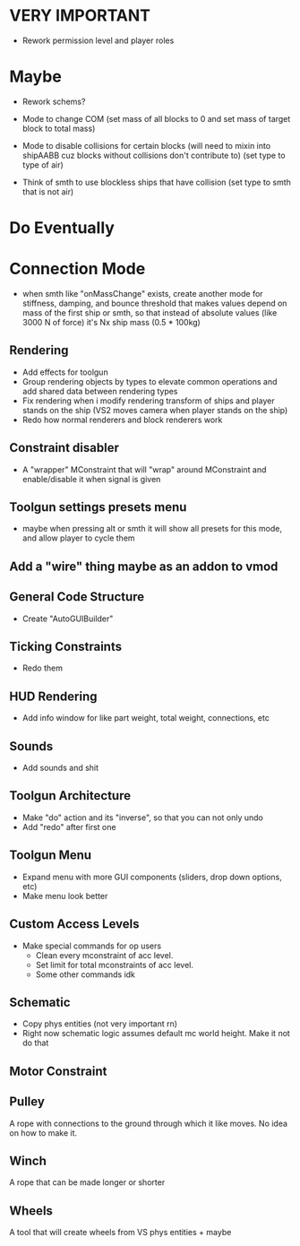 # VERY IMPORTANT

* Rework permission level and player roles

# Maybe

* Rework schems?

* Mode to change COM (set mass of all blocks to 0 and set mass of target block to total mass)
* Mode to disable collisions for certain blocks (will need to mixin into shipAABB cuz blocks without collisions don't contribute to) (set type to type of air)
* Think of smth to use blockless ships that have collision (set type to smth that is not air)

# Do Eventually

# Connection Mode
* when smth like "onMassChange" exists, create another mode for stiffness, damping, and bounce threshold that makes values depend on mass of the first ship or smth, so that instead of absolute values (like 3000 N of force) it's Nx ship mass (0.5 * 100kg)

## Rendering
* Add effects for toolgun
* Group rendering objects by types to elevate common operations and add shared data between rendering types
* Fix rendering when i modify rendering transform of ships and player stands on the ship (VS2 moves camera when player stands on the ship) 
* Redo how normal renderers and block renderers work

## Constraint disabler
* A "wrapper" MConstraint that will "wrap" around MConstraint and enable/disable it when signal is given

## Toolgun settings presets menu
* maybe when pressing alt or smth it will show all presets for this mode, and allow player to cycle them

## Add a "wire" thing maybe as an addon to vmod

## General Code Structure
* Create "AutoGUIBuilder"

## Ticking Constraints
* Redo them

## HUD Rendering
* Add info window for like part weight, total weight, connections, etc

## Sounds
* Add sounds and shit

## Toolgun Architecture 
* Make "do" action and its "inverse", so that you can not only undo
* Add "redo" after first one

## Toolgun Menu
* Expand menu with more GUI components (sliders, drop down options, etc)
* Make menu look better

## Custom Access Levels
* Make special commands for op users
    * Clean every mconstraint of acc level.
    * Set limit for total mconstraints of acc level.
    * Some other commands idk

## Schematic
* Copy phys entities (not very important rn)
* Right now schematic logic assumes default mc world height. Make it not do that

## Motor Constraint

## Pulley
A rope with connections to the ground through which it like moves. No idea on how to make it.

## Winch
A rope that can be made longer or shorter

## Wheels
A tool that will create wheels from VS phys entities + maybe 